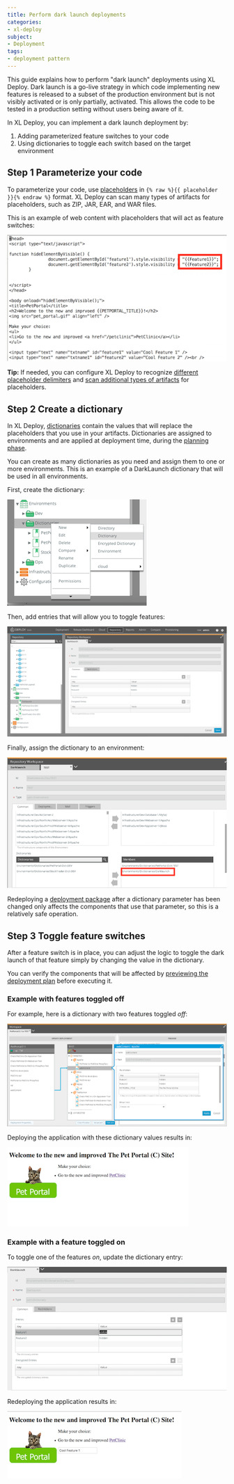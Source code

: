 ```yaml
---
title: Perform dark launch deployments
categories:
- xl-deploy
subject:
- Deployment
tags:
- deployment pattern
---
```


This guide explains how to perform "dark launch" deployments using XL Deploy. Dark launch is a go-live strategy in which code implementing new features is released to a subset of the production environment but is not visibly activated or is only partially, activated. This allows the code to be tested in a production setting without users being aware of it.

In XL Deploy, you can implement a dark launch deployment by:

1. Adding parameterized feature switches to your code
1. Using dictionaries to toggle each switch based on the target environment

## Step 1 Parameterize your code

To parameterize your code, use [placeholders](/xl-deploy/how-to/using-placeholders-in-xl-deploy.html) in `{% raw %}{{ placeholder }}{% endraw %}` format. XL Deploy can scan many types of artifacts for placeholders, such as ZIP, JAR, EAR, and WAR files.

This is an example of web content with placeholders that will act as feature switches:

![Sample DarkLaunch code](images/darklaunch-code.png)

**Tip:** If needed, you can configure XL Deploy to recognize [different placeholder delimiters](/xl-deploy/how-to/using-placeholders-in-xl-deploy.html#using-different-file-placeholder-delimiters) and [scan additional types of artifacts](/xl-deploy/how-to/using-placeholders-in-xl-deploy.html#enabling-placeholder-scanning-for-additional-file-types) for placeholders.

## Step 2 Create a dictionary

In XL Deploy, [dictionaries](/xl-deploy/how-to/create-a-dictionary.html) contain the values that will replace the placeholders that you use in your artifacts. Dictionaries are assigned to environments and are applied at deployment time, during the [planning phase](/xl-deploy/concept/understanding-the-xl-deploy-planning-phase.html).

You can create as many dictionaries as you need and assign them to one or more environments. This is an example of a DarkLaunch dictionary that will be used in all environments.

First, create the dictionary:

![Sample DarkLaunch dictionary](images/darklaunch-dictionary-create.png)

Then, add entries that will allow you to toggle features:

![Sample DarkLaunch dictionary](images/darklaunch-dictionary.png)

Finally, assign the dictionary to an environment:

![Sample DarkLaunch dictionary](images/darklaunch-dictionary-env.png)

Redeploying a [deployment package](/xl-deploy/concept/key-xl-deploy-concepts.html#deployment-packages) after a dictionary parameter has been changed only affects the components that use that parameter, so this is a relatively safe operation.

## Step 3 Toggle feature switches

After a feature switch is in place, you can adjust the logic to toggle the dark launch of that feature simply by changing the value in the dictionary.

You can verify the components that will be affected by [previewing the deployment plan](/xl-deploy/how-to/preview-the-deployment-plan.html) before executing it.

### Example with features toggled off

For example, here is a dictionary with two features toggled *off*:

![Dark launch feature toggled off](images/darklaunch-mapping-off.png) 

Deploying the application with these dictionary values results in:

![Dark launch feature toggled off](images/darklaunch-deploy-off.png) 

### Example with a feature toggled on

To toggle one of the features *on*, update the dictionary entry:

![Dark launch feature toggled on](images/darklaunch-toggle-dict-on.png)

Redeploying the application results in:

![Dark launch feature toggled off](images/darklaunch-deploy-on.png) 
